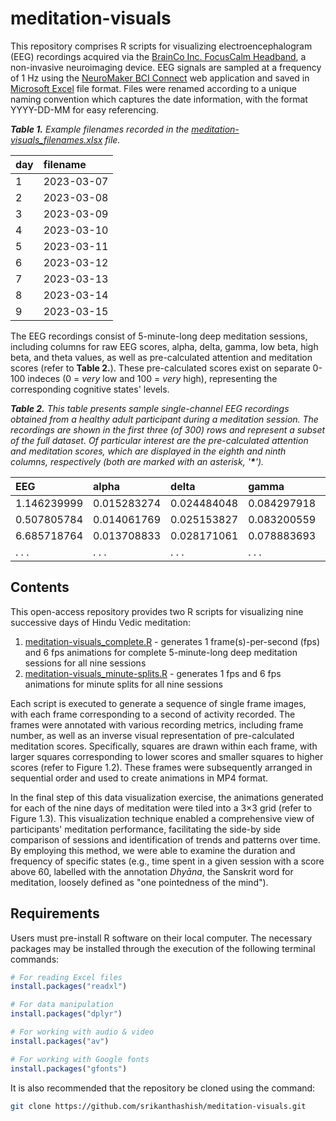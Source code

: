 # meditation-visuals
This repository comprises R scripts for visualizing electroencephalogram (EEG) recordings acquired via the [BrainCo Inc. FocusCalm Headband](https://focuscalm.com/products/focuscalm-eeg-headband), a non-invasive neuroimaging device. EEG signals are sampled at a frequency of 1 Hz using the [NeuroMaker BCI Connect](https://bci-connect.neuromakerstem.com/) web application and saved in [Microsoft Excel](https://en.wikipedia.org/wiki/Microsoft_Excel) file format. Files were renamed according to a unique naming convention which captures the date information, with the format YYYY-DD-MM for easy referencing.

<tabcaption>

<i><b>Table 1.</b> Example filenames recorded in the [meditation-visuals_filenames.xlsx]() file.</i>

</tabcaption>

day	          | filename
:-------------|:-------------
1	            | 2023-03-07
2	            | 2023-03-08
3	            | 2023-03-09
4	            | 2023-03-10
5	            | 2023-03-11
6	            | 2023-03-12
7	            | 2023-03-13
8	            | 2023-03-14
9	            | 2023-03-15

The EEG recordings consist of 5-minute-long deep meditation sessions, including columns for raw EEG scores, alpha, delta, gamma, low beta, high beta, and theta values, as well as pre-calculated attention and meditation scores (refer to **Table 2.**). These pre-calculated scores exist on separate 0-100 indeces (0 = _very_ low and 100 = _very_ high), representing the corresponding cognitive states' levels.

<tabcaption>

<i><b>Table 2.</b> This table presents sample single-channel EEG recordings obtained from a healthy adult participant during a meditation session. The recordings are shown in the first three (of 300) rows and represent a subset of the full dataset. Of particular interest are the pre-calculated attention and meditation scores, which are displayed in the eighth and ninth columns, respectively (both are marked with an asterisk, '__*__').</i>

</tabcaption>

EEG	          | alpha	       | delta	      | gamma	       | low_beta	    | high_beta	   | theta	      | *attention	 | *meditation
:-------------|:-------------|:-------------|:-------------|:-------------|:-------------|:-------------|:-------------|:-------------
1.146239999	  | 0.015283274	 | 0.024484048	| 0.084297918	 | 0.036253523	| 0.046067506	 | 0.019881314	| 43.52077484	 | 17.93772888
0.507805784	  | 0.014061769	 | 0.025153827	| 0.083200559	 | 0.036253903	| 0.043886386	 | 0.019836726	| 45.45545197	 | 19.30454063
6.685718764	  | 0.013708833	 | 0.028171061  | 0.078883693	 | 0.035306495	| 0.045100532	 | 0.020680064	| 45.45545197	 | 19.30454063
. . .	        | . . .	       | . . .	      | . . .	       | . . .	      | . . .	       | . . .	      | . . .	       | . . .

## Contents
This open-access repository provides two R scripts for visualizing nine successive days of Hindu Vedic meditation:

1. [meditation-visuals_complete.R](meditation-visuals_complete.R) - generates 1 frame(s)-per-second (fps) and 6 fps animations for complete 5-minute-long deep meditation sessions for all nine sessions
2. [meditation-visuals_minute-splits.R](meditation-visuals_minute-splits.R) - generates 1 fps and 6 fps animations for minute splits for all nine sessions

Each script is executed to generate a sequence of single frame images, with each frame corresponding to a second of activity recorded. The frames were annotated with various recording metrics, including frame number, as well as an inverse visual representation of pre-calculated meditation scores. Specifically, squares are drawn within each frame, with larger squares corresponding to lower scores and smaller squares to higher scores (refer to Figure 1.2). These frames were subsequently arranged in sequential order and used to create animations in MP4 format. 

In the final step of this data visualization exercise, the animations generated for each of the nine days of meditation were tiled into a 3×3 grid (refer to Figure 1.3). This visualization technique enabled a comprehensive view of participants' meditation performance, facilitating the side-by side comparison of sessions and identification of trends and patterns over time. By employing this method, we were able to examine the duration and frequency of specific states (e.g., time spent in a given session with a score above 60, labelled with the annotation _Dhyāna_, the Sanskrit word for meditation, loosely defined as "one pointedness of the mind").

## Requirements
Users must pre-install R software on their local computer. The necessary packages may be installed through the execution of the following terminal commands:

```R
# For reading Excel files
install.packages("readxl") 

# For data manipulation
install.packages("dplyr") 

# For working with audio & video
install.packages("av")

# For working with Google fonts
install.packages("gfonts")
```

It is also recommended that the repository be cloned using the command:

```bash
git clone https://github.com/srikanthashish/meditation-visuals.git
```
